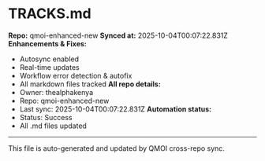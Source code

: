 # TRACKS.md

**Repo:** qmoi-enhanced-new
**Synced at:** 2025-10-04T00:07:22.831Z
**Enhancements & Fixes:**
- Autosync enabled
- Real-time updates
- Workflow error detection & autofix
- All markdown files tracked
**All repo details:**
- Owner: thealphakenya
- Repo: qmoi-enhanced-new
- Last sync: 2025-10-04T00:07:22.831Z
**Automation status:**
- Status: Success
- All .md files updated
---
This file is auto-generated and updated by QMOI cross-repo sync.
